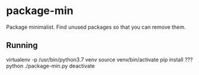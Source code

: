 # package-min
Package minimalist. Find unused packages so that you can remove them.

## Running

virtualenv -p /usr/bin/python3.7 venv
source venv/bin/activate
pip install ???
python ./package-min.py
deactivate

